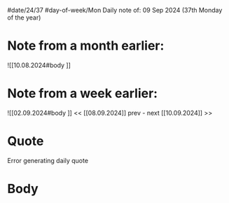 
#date/24/37
#day-of-week/Mon
Daily note of: 09 Sep 2024 (37th Monday of the year)

# Note from a month earlier:
![[10.08.2024#body ]]

# Note from a week earlier:
![[02.09.2024#body ]]
 << [[08.09.2024]] prev - next [[10.09.2024]] >>
# Quote

Error generating daily quote
# Body

